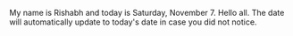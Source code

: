 My name is Rishabh and today is Saturday, November 7. Hello all. The date will automatically update to today's date in case you did not notice.
